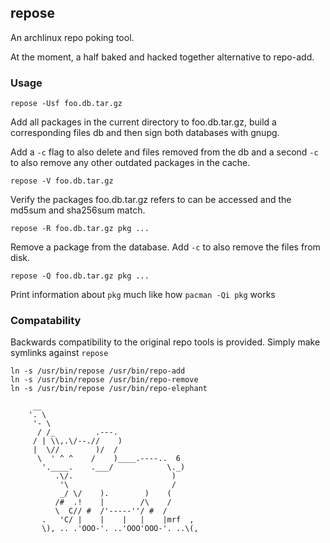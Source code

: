 ## repose

An archlinux repo poking tool.

At the moment, a half baked and hacked together alternative to repo-add.

### Usage

    repose -Usf foo.db.tar.gz

Add all packages in the current directory to foo.db.tar.gz, build a
corresponding files db  and then sign both databases with gnupg.

Add a `-c` flag to also delete and files removed from the db and a
second `-c` to also remove any other outdated packages in the cache.

    repose -V foo.db.tar.gz

Verify the packages foo.db.tar.gz refers to can be accessed and the
md5sum and sha256sum match.

    repose -R foo.db.tar.gz pkg ...

Remove a package from the database. Add `-c` to also remove the files
from disk.

    repose -Q foo.db.tar.gz pkg ...

Print information about `pkg` much like how `pacman -Qi pkg` works

### Compatability

Backwards compatibility to the original repo tools is provided. Simply
make symlinks against `repose`

    ln -s /usr/bin/repose /usr/bin/repo-add
    ln -s /usr/bin/repose /usr/bin/repo-remove
    ln -s /usr/bin/repose /usr/bin/repo-elephant

```
     __
    '. \
     '- \
      / /_         .---.
     / | \\,.\/--.//    )
     |  \//        )/  /
      \  ' ^ ^    /    )____.----..  6
       '.____.    .___/            \._)
          .\/.                      )
           '\                       /
           _/ \/    ).        )    (
          /#  .!    |        /\    /
          \  C// #  /'-----''/ #  /
       .   'C/ |    |    |   |    |mrf  ,
       \), .. .'OOO-'. ..'OOO'OOO-'. ..\(,

```
